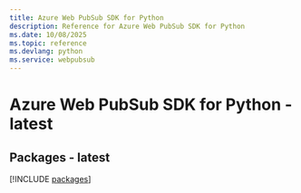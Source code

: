 ```yaml
---
title: Azure Web PubSub SDK for Python
description: Reference for Azure Web PubSub SDK for Python
ms.date: 10/08/2025
ms.topic: reference
ms.devlang: python
ms.service: webpubsub
---
```

# Azure Web PubSub SDK for Python - latest
## Packages - latest
[!INCLUDE [packages](web-pubsub-index.md)]